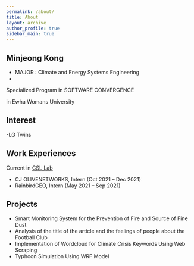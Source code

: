 ```yaml
---
permalink: /about/
title: About
layout: archive
author_profile: true
sidebar_main: true
---
```





## Minjeong Kong
- MAJOR : Climate and Energy Systems Engineering
- 
Specialized Program in SOFTWARE CONVERGENCE	

in Ewha Womans University

## Interest
-LG Twins
 
## Work Experiences
Current in [CSL Lab](https://sites.google.com/site/climatesystemlab)
- CJ OLIVENETWORKS, Intern (Oct 2021 – Dec 2021)
- RainbirdGEO, Intern (May 2021 – Sep 2021)

## Projects
- Smart Monitoring System for the Prevention of Fire and Source of Fine Dust
-	Analysis of the title of the article and the feelings of people about the Football Club
-	Implementation of Wordcloud for Climate Crisis Keywords Using Web Scraping
-	Typhoon Simulation Using WRF Model



